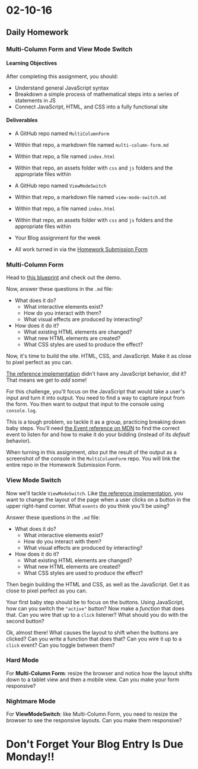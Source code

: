 # 02-10-16

## Daily Homework

### Multi-Column Form and View Mode Switch

#### Learning Objectives

After completing this assignment, you should:

* Understand general JavaScript syntax
* Breakdown a simple process of mathematical steps into a series of statements in JS
* Connect JavaScript, HTML, and CSS into a fully functional site

#### Deliverables

* A GitHub repo named `MultiColumnForm`
* Within that repo, a markdown file named `multi-column-form.md`
* Within that repo, a file named `index.html`
* Within that repo, an assets folder with `css` and `js` folders and the appropriate files within

* A GitHub repo named `ViewModeSwitch`
* Within that repo, a markdown file named `view-mode-switch.md`
* Within that repo, a file named `index.html`
* Within that repo, an assets folder with `css` and `js` folders and the appropriate files within

* Your Blog assignment for the week

* All work turned in via the [Homework Submission Form](https://docs.google.com/a/theironyard.com/forms/d/1kgFQrS4ZIh-h82ruErBGX9lTF3PIomq01kTvT2DZr2A/viewform)

### Multi-Column Form

Head to [this blueprint](http://tympanus.net/codrops/2013/06/06/responsive-multi-column-form/) and check out the demo.

Now, answer these questions in the `.md` file:

* What does it do?
  * What interactive elements exist?
  * How do you interact with them?
  * What visual effects are produced by interacting?
* How does it do it?
  * What existing HTML elements are changed?
  * What new HTML elements are created?
  * What CSS styles are used to produce the effect?

Now, it's time to build the site. HTML, CSS, and JavaScript. Make it as close to pixel perfect as you can.

[The reference implementation](http://tympanus.net/codrops/2013/06/06/responsive-multi-column-form/) didn't have any JavaScript behavior, did it? That means we get to _add_ some!

For this challenge, you'll focus on the JavaScript that would take a user's input and turn it into output. You need to find a way to capture input from the form. You then want to output that input to the console using `console.log`.

This is a tough problem, so tackle it as a group, practicing breaking down baby steps. You'll need [the Event reference on MDN](https://developer.mozilla.org/en-US/docs/Web/Events) to find the correct event to listen for and how to make it do your bidding (instead of its _default_ behavior).

When turning in this assignment, _also_ put the result of the output as a screenshot of the console in the `MultiColumnForm` repo. You will link the entire repo in the Homework Submission Form.

### View Mode Switch

Now we'll tackle `ViewModeSwitch`. Like [the reference implementation](http://tympanus.net/codrops/2013/07/01/view-mode-switch/), you want to change the layout of the page when a user clicks on a button in the upper right-hand corner. What `events` do you think you'll be using?

Answer these questions in the `.md` file:

* What does it do?
  * What interactive elements exist?
  * How do you interact with them?
  * What visual effects are produced by interacting?
* How does it do it?
  * What existing HTML elements are changed?
  * What new HTML elements are created?
  * What CSS styles are used to produce the effect?

Then begin building the HTML and CSS, as well as the JavaScript. Get it as close to pixel perfect as you can.

Your first baby step should be to focus on the buttons. Using JavaScript, how can you switch the `"active"` button? Now make a _function_ that does that. Can you wire that up to a `click` listener? What should you do with the second button?

Ok, almost there! What causes the layout to shift when the buttons are clicked? Can you write a function that does that? Can you wire it up to a `click` event? Can you toggle between them?

### Hard Mode
For **Multi-Column Form**: resize the browser and notice how the layout shifts down to a tablet view and then a mobile view. Can you make your form responsive?

### Nightmare Mode
For **ViewModeSwitch**: like Multi-Column Form, you need to resize the browser to see the responsive layouts. Can you make them responsive?

# Don't Forget Your Blog Entry Is Due Monday!!

